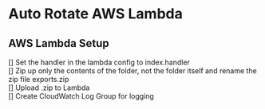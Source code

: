 # Auto Rotate AWS Lambda

## AWS Lambda Setup

[] Set the handler in the lambda config to index.handler<br/>
[] Zip up only the contents of the folder, not the folder itself and rename the zip file exports.zip<br/>
[] Upload .zip to Lambda<br/>
[] Create CloudWatch Log Group for logging

